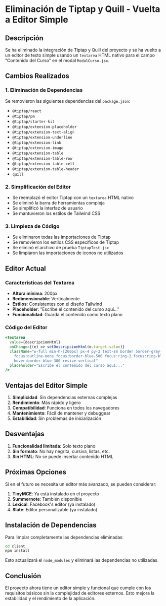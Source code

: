 # Eliminación de Tiptap y Quill - Vuelta a Editor Simple

## Descripción

Se ha eliminado la integración de Tiptap y Quill del proyecto y se ha vuelto a un editor de texto simple usando un `textarea` HTML nativo para el campo "Contenido del Curso" en el modal `ModalCurso.jsx`.

## Cambios Realizados

### 1. **Eliminación de Dependencias**
Se removieron las siguientes dependencias del `package.json`:
- `@tiptap/react`
- `@tiptap/pm`
- `@tiptap/starter-kit`
- `@tiptap/extension-placeholder`
- `@tiptap/extension-text-align`
- `@tiptap/extension-underline`
- `@tiptap/extension-link`
- `@tiptap/extension-image`
- `@tiptap/extension-table`
- `@tiptap/extension-table-row`
- `@tiptap/extension-table-cell`
- `@tiptap/extension-table-header`
- `quill`

### 2. **Simplificación del Editor**
- Se reemplazó el editor Tiptap con un `textarea` HTML nativo
- Se eliminó la barra de herramientas compleja
- Se simplificó la interfaz de usuario
- Se mantuvieron los estilos de Tailwind CSS

### 3. **Limpieza de Código**
- Se eliminaron todas las importaciones de Tiptap
- Se removieron los estilos CSS específicos de Tiptap
- Se eliminó el archivo de prueba `TiptapTest.jsx`
- Se limpiaron las importaciones de iconos no utilizados

## Editor Actual

### Características del Textarea
- **Altura mínima**: 200px
- **Redimensionable**: Verticalmente
- **Estilos**: Consistentes con el diseño Tailwind
- **Placeholder**: "Escribe el contenido del curso aquí..."
- **Funcionalidad**: Guarda el contenido como texto plano

### Código del Editor
```jsx
<textarea
  value={descripcionHtml}
  onChange={(e) => setDescripcionHtml(e.target.value)}
  className="w-full min-h-[200px] px-4 py-2 text-sm border border-gray-200 rounded-lg bg-white transition-colors
    focus:outline-none focus:border-blue-500 focus:ring-2 focus:ring-blue-200
    hover:border-blue-300 resize-vertical"
  placeholder="Escribe el contenido del curso aquí..."
/>
```

## Ventajas del Editor Simple

1. **Simplicidad**: Sin dependencias externas complejas
2. **Rendimiento**: Más rápido y ligero
3. **Compatibilidad**: Funciona en todos los navegadores
4. **Mantenimiento**: Fácil de mantener y debuggear
5. **Estabilidad**: Sin problemas de inicialización

## Desventajas

1. **Funcionalidad limitada**: Solo texto plano
2. **Sin formato**: No hay negrita, cursiva, listas, etc.
3. **Sin HTML**: No se puede insertar contenido HTML

## Próximas Opciones

Si en el futuro se necesita un editor más avanzado, se pueden considerar:

1. **TinyMCE**: Ya está instalado en el proyecto
2. **Summernote**: También disponible
3. **Lexical**: Facebook's editor (ya instalado)
4. **Slate**: Editor personalizable (ya instalado)

## Instalación de Dependencias

Para limpiar completamente las dependencias eliminadas:

```bash
cd client
npm install
```

Esto actualizará el `node_modules` y eliminará las dependencias no utilizadas.

## Conclusión

El proyecto ahora tiene un editor simple y funcional que cumple con los requisitos básicos sin la complejidad de editores externos. Esto mejora la estabilidad y el rendimiento de la aplicación. 